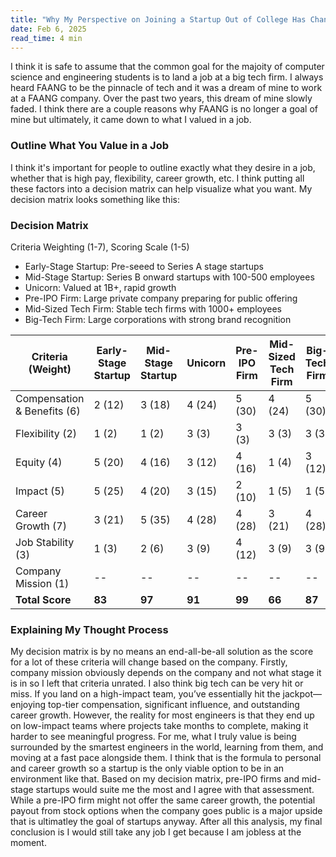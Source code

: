 ```yaml
---
title: "Why My Perspective on Joining a Startup Out of College Has Changed"
date: Feb 6, 2025
read_time: 4 min
---
```


I think it is safe to assume that the common goal for the majoity of computer science and engineering students is to land a job at a big tech firm. I always heard FAANG to be the pinnacle of tech and it was a dream of mine to work at a FAANG company. Over the past two years, this dream of mine slowly faded. I think there are a couple reasons why FAANG is no longer a goal of mine but ultimately, it came down to what I valued in a job.

### Outline What You Value in a Job
I think it's important for people to outline exactly what they desire in a job, whether that is high pay, flexibility, career growth, etc. I think putting all these factors into a decision matrix can help visualize what you want. My decision matrix looks something like this:

### Decision Matrix

Criteria Weighting (1-7), Scoring Scale (1-5)
- Early-Stage Startup: Pre-seeed to Series A stage startups
- Mid-Stage Startup: Series B onward startups with 100-500 employees
- Unicorn: Valued at 1B+, rapid growth
- Pre-IPO Firm: Large private company preparing for public offering
- Mid-Sized Tech Firm: Stable tech firms with 1000+ employees
- Big-Tech Firm: Large corporations with strong brand recognition


| Criteria (Weight) | Early-Stage Startup | Mid-Stage Startup  | Unicorn | Pre-IPO Firm | Mid-Sized Tech Firm | Big-Tech Firm
|-----------------------------|----------|----------|----------|----------|----------|---------|
| Compensation & Benefits (6) | 2 (12)   | 3 (18)   | 4 (24)   | 5 (30)   | 4 (24)   | 5 (30)  |
| Flexibility (2)             | 1 (2)    | 1 (2)    | 3 (3)    | 3 (3)    | 3 (3)    | 3 (3)   |
| Equity (4)                  | 5 (20)   | 4 (16)   | 3 (12)   | 4 (16)   | 1 (4)    | 3 (12)  |
| Impact (5)                  | 5 (25)   | 4 (20)   | 3 (15)   | 2 (10)   | 1 (5)    | 1 (5)   |
| Career Growth (7)           | 3 (21)   | 5 (35)   | 4 (28)   | 4 (28)   | 3 (21)   | 4 (28)  |
| Job Stability (3)           | 1 (3)    | 2 (6)    | 3 (9)    | 4 (12)   | 3 (9)    | 3 (9)   |
| Company Mission (1)         | --       | --       | --       | --       | --       | --      |
| **Total Score**             | **83**   | **97**   | **91**   | **99**   | **66**   | **87**  |

### Explaining My Thought Process
My decision matrix is by no means an end-all-be-all solution as the score for a lot of these criteria will change based on the company. Firstly, company mission obviously depends on the company and not what stage it is in so I left that criteria unrated. I also think big tech can be very hit or miss. If you land on a high-impact team, you’ve essentially hit the jackpot—enjoying top-tier compensation, significant influence, and outstanding career growth. However, the reality for most engineers is that they end up on low-impact teams where projects take months to complete, making it harder to see meaningful progress. For me, what I truly value is being surrounded by the smartest engineers in the world, learning from them, and moving at a fast pace alongside them. I think that is the formula to personal and career growth so a startup is the only viable option to be in an environment like that. Based on my decision matrix, pre-IPO firms and mid-stage startups would suite me the most and I agree with that assessment. While a pre-IPO firm might not offer the same career growth, the potential payout from stock options when the company goes public is a major upside that is ultimatley the goal of startups anyway. After all this analysis, my final conclusion is I would still take any job I get because I am jobless at the moment. 


